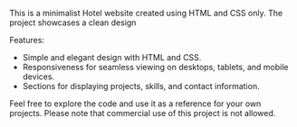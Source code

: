
This is a minimalist Hotel website created using HTML and CSS only. The project showcases a clean design

Features:
- Simple and elegant design with HTML and CSS.
- Responsiveness for seamless viewing on desktops, tablets, and mobile devices.
- Sections for displaying projects, skills, and contact information.

Feel free to explore the code and use it as a reference for your own projects. Please note that commercial use of this project is not allowed.



